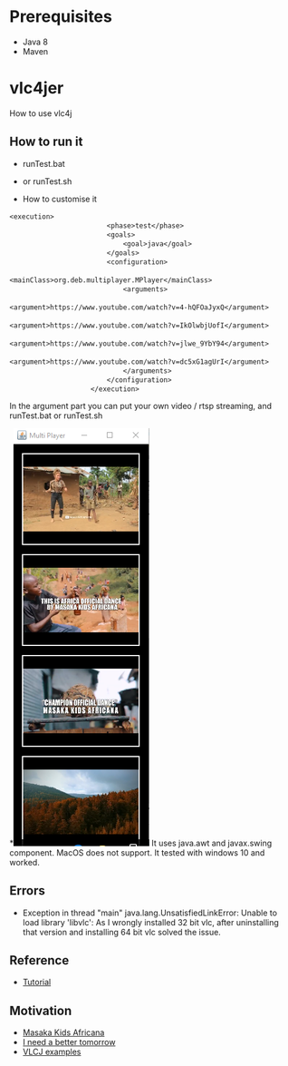 # Prerequisites
* Java 8
* Maven

# vlc4jer
How to use vlc4j 

## How to run it
* runTest.bat
* or runTest.sh

* How to customise it
```
<execution>
						<phase>test</phase>
						<goals>
							<goal>java</goal>
						</goals>
						<configuration>
							<mainClass>org.deb.multiplayer.MPlayer</mainClass>
							<arguments>
							    <argument>https://www.youtube.com/watch?v=4-hQFOaJyxQ</argument>
							    <argument>https://www.youtube.com/watch?v=IkOlwbjUofI</argument>
							    <argument>https://www.youtube.com/watch?v=jlwe_9YbY94</argument>
							    <argument>https://www.youtube.com/watch?v=dc5xG1agUrI</argument>
							</arguments>
						</configuration>
					</execution>
```
In the argument part you can put your own video / rtsp streaming, and runTest.bat or runTest.sh

*![Screen shot](doc/Multiplayer.PNG)
It uses java.awt and javax.swing component. MacOS does not support. It tested with windows 10 and worked.

## Errors
* Exception in thread "main" java.lang.UnsatisfiedLinkError: Unable to load library 'libvlc': As I wrongly installed 32 bit vlc, after uninstalling that version and installing 64 bit vlc solved the issue.

## Reference
* [Tutorial](https://capricasoftware.co.uk/projects/vlcj-4/tutorials)

## Motivation
* [Masaka Kids Africana](https://www.youtube.com/watch?v=IkOlwbjUofI)
* [I need a better tomorrow](https://www.youtube.com/watch?v=jlwe_9YbY94)
* [VLCJ examples](https://github.com/caprica/vlcj-examples)




